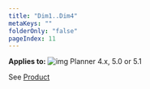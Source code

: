 ```yaml
---
title: "Dim1..Dim4"
metaKeys: ""
folderOnly: "false"
pageIndex: 11
---
```


**Applies to:** ![img](https://profitbasedocs.blob.core.windows.net/icons/yes-icon.png) Planner 4.x, 5.0 or 5.1

See [Product](/planner/workbooks/data-management/dimensions-and-currency-exchange-rates/product)
